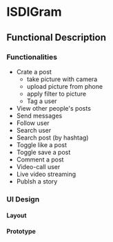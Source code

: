# ISDIGram

## Functional Description

### Functionalities

- Crate a post
    - take picture with camera
    - upload picture from phone
    - apply filter to picture
    - Tag a user
- View other people's posts
- Send messages
- Follow user
- Search user
- Search post (by hashtag)
- Toggle like a post
- Toggle save a post
- Comment a post
- Video-call user
- Live video streaming
- Publsh a story

### UI Design

#### Layout

#### Prototype